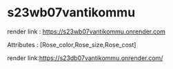# s23wb07vantikommu

 render link : https://s23wb07vantikommu.onrender.com

 Attributes : [Rose_color,Rose_size,Rose_cost]
 
 render link:https://s23db07vantikommu.onrender.com/
